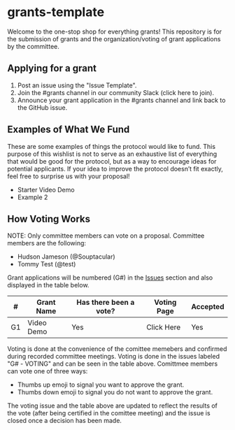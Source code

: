 # grants-template

Welcome to the one-stop shop for everything grants! This repository is for the submission of grants and the organization/voting of grant applications by the committee.

## Applying for a grant

1. Post an issue using the "Issue Template".
2. Join the #grants channel in our community Slack (click here to join).
3. Announce your grant application in the #grants channel and link back to the GitHub issue.

## Examples of What We Fund
These are some examples of things the protocol would like to fund. This purpose of this wishlist is not to serve as an exhaustive list of everything that would be good for the protocol, but as a way to encourage ideas for potential applicants. If your idea to improve the protocol doesn’t fit exactly, feel free to surprise us with your proposal!

- Starter Video Demo
- Example 2

## How Voting Works
NOTE: Only committee members can vote on a proposal. Committee members are the following:

- Hudson Jameson (@Souptacular)
- Tommy Test (@test)

Grant applications will be numbered (G#) in the [Issues]() section and also displayed in the table below.

|  #  | Grant Name | Has there been a vote? | Voting Page | Accepted |
| --- |        ---        |       ---       |     ---     |    ---   |
| G1  |     Video Demo    |       Yes       |  Click Here |    Yes   |

Voting is done at the convenience of the comittee memebers and confirmed during recorded committee meetings. Voting is done in the issues labeled "G# - VOTING" and can be seen in the table above. Comittmee members can vote one of three ways:
- Thumbs up emoji to signal you want to approve the grant.
- Thumbs down emoji to signal you do not want to approve the grant.

The voting issue and the table above are updated to reflect the results of the vote (after being certified in the comittee meeting) and the issue is closed once a decision has been made.
